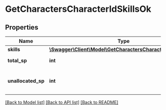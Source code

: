 # GetCharactersCharacterIdSkillsOk

## Properties
Name | Type | Description | Notes
------------ | ------------- | ------------- | -------------
**skills** | [**\Swagger\Client\Model\GetCharactersCharacterIdSkillsSkill[]**](GetCharactersCharacterIdSkillsSkill.md) | skills array | 
**total_sp** | **int** | total_sp integer | 
**unallocated_sp** | **int** | Skill points available to be assigned | [optional] 

[[Back to Model list]](../../README.md#documentation-for-models) [[Back to API list]](../../README.md#documentation-for-api-endpoints) [[Back to README]](../../README.md)

